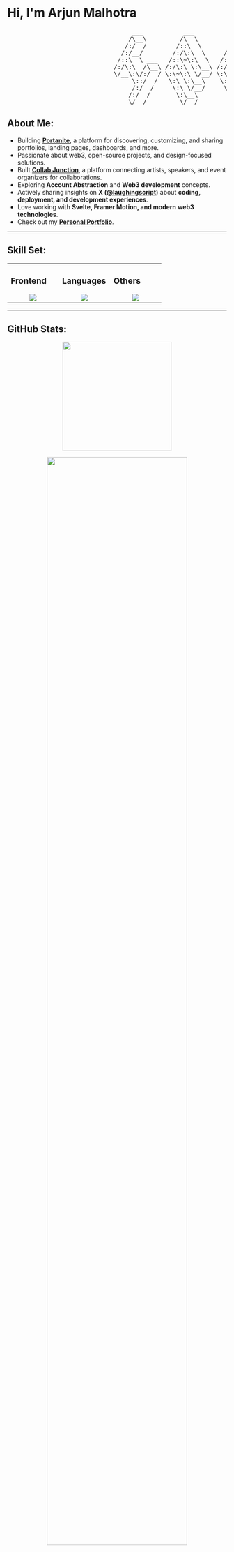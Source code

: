 # Hi, I'm Arjun Malhotra

<pre>
                                  ___           ___           ___       ___       ___     
                                 /\__\         /\  \         /\__\     /\__\     /\  \    
                                /:/  /        /::\  \       /:/  /    /:/  /    /::\  \   
                               /:/__/        /:/\:\  \     /:/  /    /:/  /    /:/\:\  \  
                              /::\  \ ___   /::\~\:\  \   /:/  /    /:/  /    /:/  \:\  \ 
                             /:/\:\  /\__\ /:/\:\ \:\__\ /:/__/    /:/__/    /:/__/ \:\__\
                             \/__\:\/:/  / \:\~\:\ \/__/ \:\  \    \:\  \    \:\  \ /:/  /
                                  \::/  /   \:\ \:\__\    \:\  \    \:\  \    \:\  /:/  / 
                                  /:/  /     \:\ \/__/     \:\  \    \:\  \    \:\/:/  /  
                                 /:/  /       \:\__\        \:\__\    \:\__\    \::/  /   
                                 \/__/         \/__/         \/__/     \/__/     \/__/    
</pre>

## About Me:

- Building **[Portanite](https://portanite.in)**, a platform for discovering, customizing, and sharing portfolios, landing pages, dashboards, and more.
- Passionate about web3, open-source projects, and design-focused solutions.
- Built **[Collab Junction](https://collabjn.in)**, a platform connecting artists, speakers, and event organizers for collaborations.
- Exploring **Account Abstraction** and **Web3 development** concepts.
- Actively sharing insights on **X ([@laughingscript](https://x.com/laughingscript))** about **coding, deployment, and development experiences**.
- Love working with **Svelte, Framer Motion, and modern web3 technologies**.
- Check out my **[Personal Portfolio](https://arjunmalhotra.vercel.app)**.

---

## Skill Set:

<table><tr><td valign="top" width="33%">

### Frontend  
<a href="https://github.com/arjunmal1311">
<div align="center">  
       <img src="https://skillicons.dev/icons?i=html,css,bootstrap,tailwind,js,svelte&perline=4" /> 
</div>
</a>

</td><td valign="top" width="33%">

### Languages
<a href="https://github.com/arjunmal1311">
<div align="center">
       <img src="https://skillicons.dev/icons?i=js,cpp,java,python,solidity&perline=4" /> 
</div>
</a>

</td><td valign="top" width="33%">

### Others
<a href="https://github.com/arjunmal1311">
<div align="center">
       <img src="https://skillicons.dev/icons?i=git,github,npm,figma,vscode,vercel,hardhat&perline=4" /> 
</div>
</a>

</td></tr></table>

---

## GitHub Stats:

<!-- Activity Graph -->
<p align="center">
  <a href="https://github.com/arjunmal1311">
    <img height=250 src="https://github-readme-activity-graph.vercel.app/graph?username=arjunmal1311&bg_color=282c34&color=FDFD96&line=FDFD96&point=FFFFFF&area_color=79FE96&border_radius=24.5&title_color=FDFD96&border_radius=20px"/>
  </a> 
</p>

<p align="center">
   <a href="https://github.com/arjunmal1311"> 
     <img width="80%" src="https://github-readme-streak-stats.herokuapp.com/?user=arjunmal1311&show_icons=true&locale=en&layout=demo&theme=Onedark&hide_border=true" /> 
   </a>  
</p>

<br>

<div id="header" align="center">
  
  <p align="center"> 
    <a href="https://github.com/ryo-ma/github-profile-trophy">
      <img src="https://github-profile-trophy.vercel.app/?username=arjunmal1311" alt="arjunmal1311" />
    </a> 
  </p>
  
  <img src="https://komarev.com/ghpvc/?username=arjunmal1311&style=for-the-badge&color=orange" alt=""/>
</div>

---

## Connect with Me:

<div align="center">
    <a href="https://www.linkedin.com/in/arjun-malhotra-51967523b/" target="_blank">
        <img src="https://img.shields.io/badge/-Arjun%20Malhotra-0077B5?style=flat&logo=Linkedin&logoColor=white"/>
    </a>
    <a target="_blank" href="mailto:hiarjun.malhotra2002@gmail.com">
        <img src="https://img.shields.io/badge/-hiarjun.malhotra2002@gmail.com-D14836?style=flat&logo=Gmail&logoColor=white"/>
    </a>
    <a href="https://x.com/laughingscript" target="_blank">
        <img src="https://img.shields.io/badge/-@laughingscript-1DA1F2?style=flat&logo=Twitter&logoColor=white"/>
    </a>
</div>
